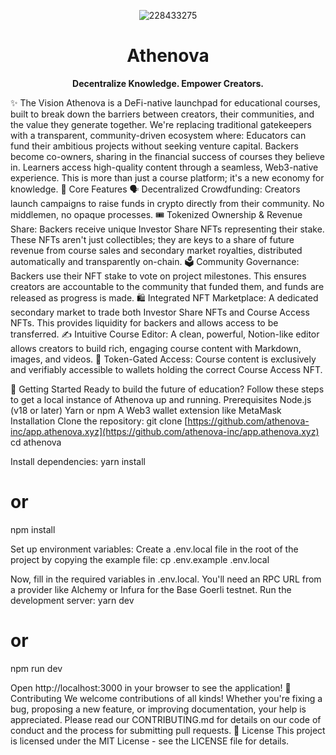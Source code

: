 <div align="center">

![228433275](https://github.com/user-attachments/assets/047ddee1-ea15-4dfa-bced-42bd5cc6463b)

<h1 align="center">Athenova</h1>
<p align="center">
<b>Decentralize Knowledge. Empower Creators.</b>
<br />
</div>
✨ The Vision
Athenova is a DeFi-native launchpad for educational courses, built to break down the barriers between creators, their communities, and the value they generate together. We're replacing traditional gatekeepers with a transparent, community-driven ecosystem where:
Educators can fund their ambitious projects without seeking venture capital.
Backers become co-owners, sharing in the financial success of courses they believe in.
Learners access high-quality content through a seamless, Web3-native experience.
This is more than just a course platform; it's a new economy for knowledge.
🚀 Core Features
🗣️ Decentralized Crowdfunding: Creators launch campaigns to raise funds in crypto directly from their community. No middlemen, no opaque processes.
🎟️ Tokenized Ownership & Revenue Share: Backers receive unique Investor Share NFTs representing their stake. These NFTs aren't just collectibles; they are keys to a share of future revenue from course sales and secondary market royalties, distributed automatically and transparently on-chain.
🗳️ Community Governance: Backers use their NFT stake to vote on project milestones. This ensures creators are accountable to the community that funded them, and funds are released as progress is made.
🛍️ Integrated NFT Marketplace: A dedicated secondary market to trade both Investor Share NFTs and Course Access NFTs. This provides liquidity for backers and allows access to be transferred.
✍️ Intuitive Course Editor: A clean, powerful, Notion-like editor allows creators to build rich, engaging course content with Markdown, images, and videos.
🔐 Token-Gated Access: Course content is exclusively and verifiably accessible to wallets holding the correct Course Access NFT.

🏁 Getting Started
Ready to build the future of education? Follow these steps to get a local instance of Athenova up and running.
Prerequisites
Node.js (v18 or later)
Yarn or npm
A Web3 wallet extension like MetaMask
Installation
Clone the repository:
git clone [https://github.com/athenova-inc/app.athenova.xyz](https://github.com/athenova-inc/app.athenova.xyz)
cd athenova


Install dependencies:
yarn install
# or
npm install


Set up environment variables:
Create a .env.local file in the root of the project by copying the example file:
cp .env.example .env.local

Now, fill in the required variables in .env.local. You'll need an RPC URL from a provider like Alchemy or Infura for the Base Goerli testnet.
Run the development server:
yarn dev
# or
npm run dev


Open http://localhost:3000 in your browser to see the application!
🤝 Contributing
We welcome contributions of all kinds! Whether you're fixing a bug, proposing a new feature, or improving documentation, your help is appreciated.
Please read our CONTRIBUTING.md for details on our code of conduct and the process for submitting pull requests.
📜 License
This project is licensed under the MIT License - see the LICENSE file for details.
